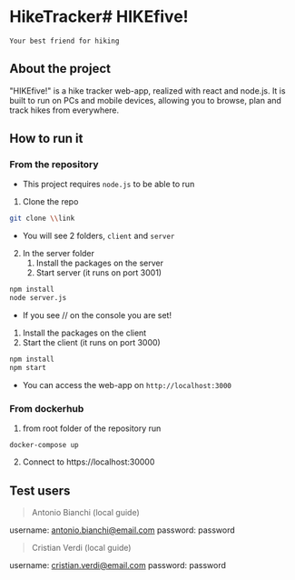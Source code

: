 # HikeTracker# HIKEfive!
`Your best friend for hiking`

## About the project
"HIKEfive!" is a hike tracker web-app, realized with react and node.js.
It is built to run on PCs and mobile devices, allowing you to browse, plan and track hikes from everywhere.

## How to run it
### From the repository
- This project requires `node.js` to be able to run

1. Clone the repo
```bash
git clone \\link
```
- You will see 2 folders, `client` and `server`

2. In the server folder
	1. Install the packages on the server
	2. Start server (it runs on port 3001)
```bash
npm install
node server.js
```
- If you see // on the console you are set!


1. Install the packages on the client
2. Start the client (it runs on port 3000)
```bash
npm install
npm start
```
- You can access the web-app on `http://localhost:3000`

### From dockerhub

1. from root folder of the repository run

```
docker-compose up
```

2. Connect to https://localhost:30000

## Test users
> Antonio Bianchi (local guide)

username: antonio.bianchi@email.com
password: password

> Cristian Verdi (local guide)

username: cristian.verdi@email.com
password: password